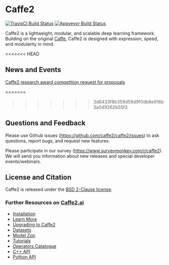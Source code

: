 # Caffe2

[![TravisCI Build Status](https://travis-ci.org/caffe2/caffe2.svg?branch=master)](https://travis-ci.org/caffe2/caffe2)
[![Appveyor Build Status](https://ci.appveyor.com/api/projects/status/github/caffe2/caffe2?svg=true)](https://ci.appveyor.com/project/Yangqing/caffe2)

Caffe2 is a lightweight, modular, and scalable deep learning framework. Building on the original [Caffe](http://caffe.berkeleyvision.org), Caffe2 is designed with expression, speed, and modularity in mind.

<<<<<<< HEAD
## News and Events

[Caffe2 research award competition request for proposals](https://research.fb.com/programs/research-awards/proposals/caffe2-rfp/)

=======
>>>>>>> 3d8433f8b359d59d9f0db8e916b3a049262b55f3
## Questions and Feedback

Please use Github issues (https://github.com/caffe2/caffe2/issues) to ask questions, report bugs, and request new features.

Please participate in our survey (https://www.surveymonkey.com/r/caffe2). We will send you information about new releases and special developer events/webinars.


## License and Citation

Caffe2 is released under the [BSD 2-Clause license](https://github.com/Yangqing/caffe2/blob/master/LICENSE).

### Further Resources on [Caffe2.ai](http://caffe2.ai)

* [Installation](http://caffe2.ai/docs/getting-started.html)
* [Learn More](http://caffe2.ai/docs/learn-more.html)
* [Upgrading to Caffe2](http://caffe2.ai/docs/caffe-migration.html)
* [Datasets](http://caffe2.ai/docs/datasets.html)
* [Model Zoo](http://caffe2.ai/docs/zoo.html)
* [Tutorials](http://caffe2.ai/docs/tutorials.html)
* [Operators Catalogue](http://caffe2.ai/docs/operators-catalogue.html)
* [C++ API](http://caffe2.ai/doxygen-c/html/classes.html)
* [Python API](http://caffe2.ai/doxygen-python/html/namespaces.html)
